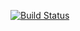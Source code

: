 [![Build Status](https://travis-ci.com/benskov95/Sem-project-backend.svg?branch=master)](https://travis-ci.com/benskov95/Sem-project-backend)
